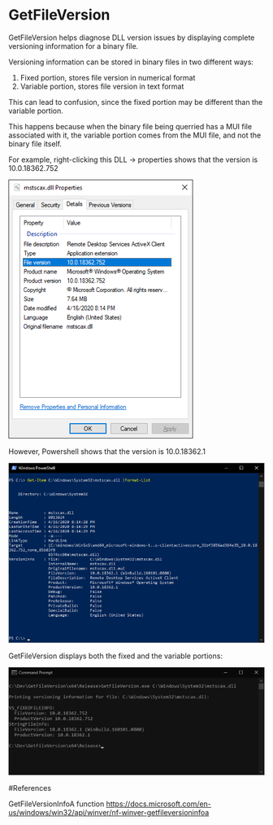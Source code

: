 # GetFileVersion

GetFileVersion helps diagnose DLL version issues by displaying complete versioning information for a binary file.

Versioning information can be stored in binary files in two different ways: 

1. Fixed portion, stores file version in numerical format 
2. Variable portion, stores file version in text format

This can lead to confusion, since the fixed portion may be different than the variable portion.

This happens because when the binary file being querried has a MUI file associated with it, the variable portion comes from the MUI file, and not the binary file itself.

For example, right-clicking this DLL -> properties shows that the version is 10.0.18362.752

![Alt text](screenshot2.png?raw=true "Image2")

However, Powershell shows that the version is 10.0.18362.1

![Alt text](screenshot3.png?raw=true "Image3")


GetFileVersion displays both the fixed and the variable portions:

![Alt text](screenshot1.png?raw=true "Image1")







#References

GetFileVersionInfoA function
https://docs.microsoft.com/en-us/windows/win32/api/winver/nf-winver-getfileversioninfoa
